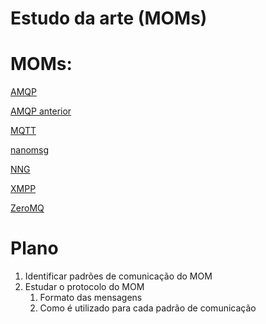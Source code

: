 # Estudo da arte (MOMs)

# MOMs:

[AMQP](Estudo%20da%20arte%20(MOMs)%20e951ffbbac76446c83bd1c1f3ebaacc2/AMQP%20287b741104884897bead75ebda721c31.md)

[AMQP anterior](Estudo%20da%20arte%20(MOMs)%20e951ffbbac76446c83bd1c1f3ebaacc2/AMQP%20anterior%208f276449a713418f9c610ea1dd548b61.md)

[MQTT](Estudo%20da%20arte%20(MOMs)%20e951ffbbac76446c83bd1c1f3ebaacc2/MQTT%2032ebddfac363491899d889dbf1d4f5b5.md)

[nanomsg](Estudo%20da%20arte%20(MOMs)%20e951ffbbac76446c83bd1c1f3ebaacc2/nanomsg%204da0e22d21f34bfd95d6939d7c07d41b.md)

[NNG](Estudo%20da%20arte%20(MOMs)%20e951ffbbac76446c83bd1c1f3ebaacc2/NNG%208f2b600e820942759b7e5201b96217aa.md)

[XMPP](Estudo%20da%20arte%20(MOMs)%20e951ffbbac76446c83bd1c1f3ebaacc2/XMPP%201d1ce10caedb4615a2088326de789bc4.md)

[ZeroMQ](Estudo%20da%20arte%20(MOMs)%20e951ffbbac76446c83bd1c1f3ebaacc2/ZeroMQ%20742bf6e005e24eb3bb3430e6e9cfd814.md)

# Plano

1. Identificar padrões de comunicação do MOM
2. Estudar o protocolo do MOM
    1. Formato das mensagens
    2. Como é utilizado para cada padrão de comunicação

#